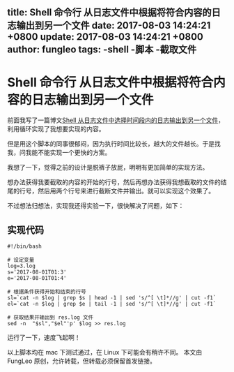 title: Shell 命令行 从日志文件中根据将符合内容的日志输出到另一个文件
date: 2017-08-03 14:24:21 +0800
update: 2017-08-03 14:24:21 +0800
author: fungleo
tags:
    -shell
    -脚本
    -截取文件
---

# Shell 命令行 从日志文件中根据将符合内容的日志输出到另一个文件

前面我写了一篇博文[Shell 从日志文件中选择时间段内的日志输出到另一个文件](http://blog.csdn.net/fungleo/article/details/76571742)，利用循环实现了我想要实现的内容。

但是用这个脚本的同事很郁闷，因为执行时间比较长，越大的文件越长。于是找我，问我能不能实现一个更快的方案。

我想了一下，觉得之前的设计是脱裤子放屁，明明有更加简单的实现方法。

想办法获得我要截取的内容的开始的行号，然后再想办法获得我想截取的文件的结尾的行号，然后用两个行号来进行截断文件并输出。就可以实现这个效果了。

不过想法归想法，实现我还得实验一下，很快解决了问题，如下：

## 实现代码

```
#!/bin/bash

# 设定变量
log=3.log
s='2017-08-01T01:3'
e='2017-08-01T01:4'

# 根据条件获得开始和结束的行号
sl=`cat -n $log | grep $s | head -1 | sed 's/^[ \t]*//g' | cut -f1`
el=`cat -n $log | grep $e | tail -1 | sed 's/^[ \t]*//g' | cut -f1`

# 获取结果并输出到 res.log 文件
sed -n  "$sl","$el"'p' $log >> res.log
```

运行了一下，速度飞起啊！

以上脚本均在 mac 下测试通过，在 Linux 下可能会有稍许不同。
本文由 FungLeo 原创，允许转载，但转载必须保留首发链接。



